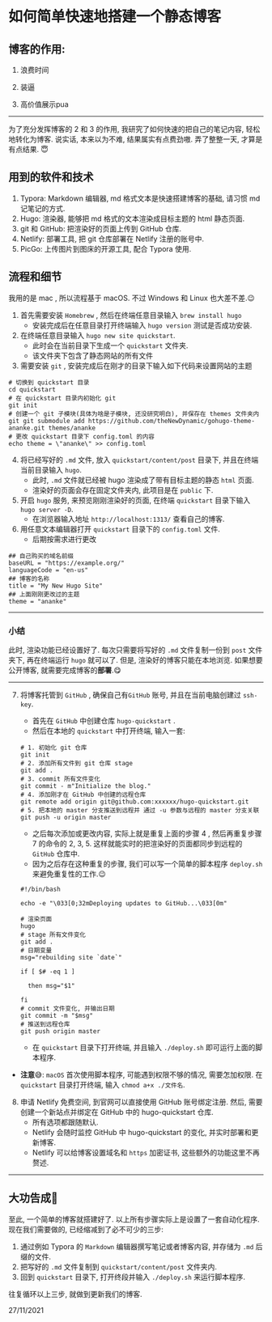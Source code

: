 # 如何简单快速地搭建一个静态博客

## 博客的作用:

1. 浪费时间

2. 装逼

3. 高价值展示pua

---

为了充分发挥博客的 2 和 3 的作用, 我研究了如何快速的把自己的笔记内容, 轻松地转化为博客. 说实话, 本来以为不难, 结果属实有点费劲嗷. 弄了整整一天, 才算是有点结果. 😇

## 用到的软件和技术

1. Typora: Markdown 编辑器, md 格式文本是快速搭建博客的基础, 请习惯 md 记笔记的方式.
2. Hugo: 渲染器, 能够把 md 格式的文本渲染成目标主题的 html 静态页面.
3. git 和 GitHub: 把渲染好的页面上传到 GitHub 仓库.
4. Netlify: 部署工具, 把 git 仓库部署在 Netlify 注册的账号中.
5. PicGo: 上传图片到图床的开源工具, 配合 Typora 使用.

## 流程和细节

我用的是 mac , 所以流程基于 macOS. 不过 Windows 和 Linux 也大差不差.😉

1. 首先需要安装 `Homebrew` , 然后在终端任意目录输入 `brew install hugo`
   - 安装完成后在任意目录打开终端输入 `hugo version` 测试是否成功安装.
2. 在终端任意目录输入 `hugo new site quickstart`.
   - 此时会在当前目录下生成一个 `quickstart` 文件夹.
   - 该文件夹下包含了静态网站的所有文件
3. 需要安装 `git` , 安装完成后在刚才的目录下输入如下代码来设置网站的主题

```shell
# 切换到 quickstart 目录
cd quickstart
# 在 quickstart 目录内初始化 git
git init
# 创建一个 git 子模块(具体为啥是子模块, 还没研究明白), 并保存在 themes 文件夹内
git git submodule add https://github.com/theNewDynamic/gohugo-theme-ananke.git themes/ananke
# 更改 quickstart 目录下 config.toml 的内容
echo theme = \"ananke\" >> config.toml
```

4. 将已经写好的 `.md` 文件, 放入 `quickstart/content/post` 目录下, 并且在终端当前目录输入 `hugo`.
   - 此时, `.md` 文件就已经被 hugo 渲染成了带有目标主题的静态 `html` 页面.
   - 渲染好的页面会存在固定文件夹内, 此项目是在 `public` 下.
5. 开启 `hugo` 服务, 来预览刚刚渲染好的页面, 在终端 `quickstart` 目录下输入 `hugo server -D`.
   -  在浏览器输入地址 `http://localhost:1313/` 查看自己的博客.
6. 用任意文本编辑器打开 `quickstart` 目录下的 `config.toml` 文件.
   - 后期按需求进行更改

```shell
## 自己购买的域名前缀
baseURL = "https://example.org/"
languageCode = "en-us"
## 博客的名称
title = "My New Hugo Site"
## 上面刚刚更改过的主题
theme = "ananke"
```

---

### 小结

此时, 渲染功能已经设置好了. 每次只需要将写好的 `.md` 文件复制一份到 `post` 文件夹下, 再在终端运行 `hugo` 就可以了. 但是, 渲染好的博客只能在本地浏览. 如果想要公开博客, 就需要完成博客的**部署**.😋

---

7. 将博客托管到 `GitHub` , 确保自己有`GitHub` 账号, 并且在当前电脑创建过 `ssh-key`.

   - 首先在 `GitHub` 中创建仓库 `hugo-quickstart` .
   - 然后在本地的 `quickstart` 中打开终端, 输入一套:

   ```shell
   # 1. 初始化 git 仓库
   git init
   # 2. 添加所有文件到 git 仓库 stage
   git add .
   # 3. commit 所有文件变化
   git commit - m"Initialize the blog."
   # 4. 添加刚才在 GitHub 中创建的远程仓库
   git remote add origin git@github.com:xxxxxx/hugo-quickstart.git
   # 5. 把本地的 master 分支推送到远程并 通过 -u 参数与远程的 master 分支关联
   git push -u origin master
   ```

   - 之后每次添加或更改内容, 实际上就是重复上面的步骤 4 , 然后再重复步骤  7 的命令的 2, 3, 5. 这样就能实时的把渲染好的页面都同步到远程的 `GitHub` 仓库中.
   - 因为之后存在这种重复的步骤, 我们可以写一个简单的脚本程序 `deploy.sh` 来避免重复性的工作.😉

   ```shell
   #!/bin/bash
   
   echo -e "\033[0;32mDeploying updates to GitHub...\033[0m"
   
   # 渲染页面
   hugo
   # stage 所有文件变化
   git add .
   # 日期变量
   msg="rebuilding site `date`"
   
   if [ $# -eq 1 ]
   
     then msg="$1"
   
   fi
   # commit 文件变化, 并输出日期
   git commit -m "$msg"
   # 推送到远程仓库
   git push origin master
   ```

   - 在 `quickstart` 目录下打开终端, 并且输入 `./deploy.sh` 即可运行上面的脚本程序.
- **注意**😅: `macOS` 首次使用脚本程序, 可能遇到权限不够的情况, 需要怎加权限. 在 `quickstart` 目录打开终端, 输入 `chmod a+x ./文件名`.

8. 申请 Netlify 免费空间, 到官网可以直接使用 GitHub 账号绑定注册. 然后, 需要创建一个新站点并绑定在 GitHub 中的 hugo-quickstart 仓库.
   - 所有选项都跟随默认.
   - Netlify 会随时监控 GitHub 中 hugo-quickstart 的变化, 并实时部署和更新博客.
   - Netlify 可以给博客设置域名和 `https` 加密证书, 这些额外的功能这里不再赘述.

---

## 大功告成🍺

至此, 一个简单的博客就搭建好了. 以上所有步骤实际上是设置了一套自动化程序. 现在我们需要做的, 已经缩减到了必不可少的三步:

1. 通过例如 Typora 的 `Markdown` 编辑器撰写笔记或者博客内容, 并存储为 `.md` 后缀的文件.
2. 把写好的 `.md` 文件复制到 `quickstart/content/post` 文件夹内.
3. 回到 `quickstart` 目录下, 打开终段并输入 `./deploy.sh` 来运行脚本程序.

往复循环以上三步, 就做到更新我们的博客.



27/11/2021







